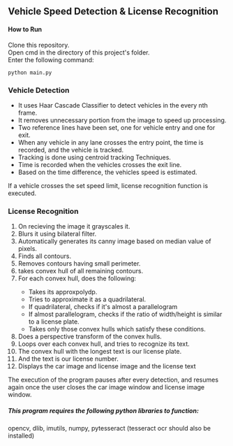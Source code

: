 ## Vehicle Speed Detection & License Recognition
#### How to Run
Clone this repository. <br>
Open cmd in the directory of this project's folder.<br>
Enter the following command:
```
python main.py
```

### Vehicle Detection
<ul>
<li>It uses Haar Cascade Classifier to detect vehicles in the every nth frame.</li>
<li>It removes unnecessary portion from the image to speed up processing.</li>
<li>Two reference lines have been set, one for vehicle entry and one for exit.</li>
<li>When any vehicle in any lane crosses the entry point, the time is recorded, and the vehicle is tracked.</li>
<li>Tracking is done using centroid tracking Techniques.</li>
<li>Time is recorded when the vehicles crosses the exit line.</li>
<li>Based on the time difference, the vehicles speed is estimated.</li>
</ul>

If a vehicle crosses the set speed limit, license recognition function is executed.

### License Recognition
<ol>
<li> On recieving the image it grayscales it.</li>
<li>Blurs it using bilateral filter.</li>
<li>Automatically generates its canny image based on median value of pixels.</li>
<li>Finds all contours.</li>
<li>Removes contours having small perimeter.</li>
<li>takes convex hull of all remaining contours.</li>
<li>For each convex hull, does the following:</li>
<ul><li>Takes its approxpolydp.</li>
<li>Tries to approximate it as a quadrilateral.</li>
<li>If quadrilateral, checks if it's almost a parallelogram</li>
<li>If almost parallelogram, checks if the ratio of width/height is similar to a license plate.</li>
<li>Takes only those convex hulls which satisfy these conditions.</li></ul>
<li>Does a perspective transform of the convex hulls.</li>
<li>Loops over each convex hull, and tries to recognize its text.</li>
<li>The convex hull with the longest text is our license plate.</li>
<li>And the text is our license number.</li>
<li>Displays the car image and license image and the license text</li>
</ol>
  
The execution of the program pauses after every detection, and resumes again once the user closes the car image window and license image window.
 
##### This program requires the following python libraries to function:
opencv, dlib, imutils, numpy, pytesseract (tesseract ocr should also be installed)
